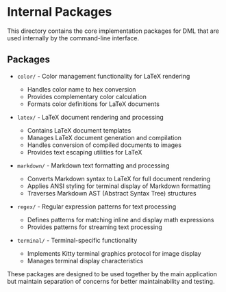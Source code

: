# Internal Packages

This directory contains the core implementation packages for DML that are used internally by the command-line interface.

## Packages

- `color/` - Color management functionality for LaTeX rendering
  - Handles color name to hex conversion
  - Provides complementary color calculation
  - Formats color definitions for LaTeX documents

- `latex/` - LaTeX document rendering and processing
  - Contains LaTeX document templates
  - Manages LaTeX document generation and compilation
  - Handles conversion of compiled documents to images
  - Provides text escaping utilities for LaTeX

- `markdown/` - Markdown text formatting and processing
  - Converts Markdown syntax to LaTeX for full document rendering
  - Applies ANSI styling for terminal display of Markdown formatting
  - Traverses Markdown AST (Abstract Syntax Tree) structures

- `regex/` - Regular expression patterns for text processing
  - Defines patterns for matching inline and display math expressions
  - Provides patterns for streaming text processing

- `terminal/` - Terminal-specific functionality
  - Implements Kitty terminal graphics protocol for image display
  - Manages terminal display characteristics

These packages are designed to be used together by the main application but maintain separation of concerns for better maintainability and testing.